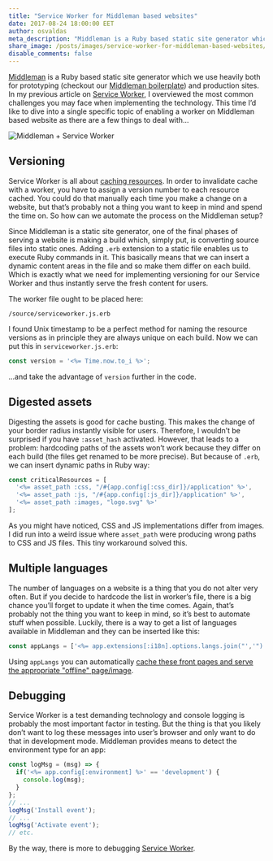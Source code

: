 ```yaml
---
title: "Service Worker for Middleman based websites"
date: 2017-08-24 18:00:00 EET
author: osvaldas
meta_description: "Middleman is a Ruby based static site generator which we use heavily both for prototyping (checkout our Middleman boilerplate) and production sites..."
share_image: /posts/images/service-worker-for-middleman-based-websites/middleman.jpg
disable_comments: false
---
```


[Middleman](https://middlemanapp.com/) is a Ruby based static site generator which we use heavily both for prototyping (checkout our [Middleman boilerplate](https://github.com/kollegorna/middleman-boilerplate)) and production sites. In my previous article on [Service Worker](/blog/2017/06/service-worker-gotchas/), I overviewed the most common challenges you may face when implementing the technology. This time I’d like to dive into a single specific topic of enabling a worker on Middleman based website as there are a few things to deal with&hellip;

![Middleman + Service Worker](/posts/images/service-worker-for-middleman-based-websites/middleman.jpg)

## Versioning

Service Worker is all about [caching resources](/blog/2017/06/service-worker-gotchas/#garbage-in-cache-is-your-problem). In order to invalidate cache with a worker, you have to assign a version number to each resource cached. You could do that manually each time you make a change on a website, but that’s probably not a thing you want to keep in mind and spend the time on. So how can we automate the process on the Middleman setup?

Since Middleman is a static site generator, one of the final phases of serving a website is making a build which, simply put, is converting source files into static ones. Adding `.erb` extension to a static file enables us to execute Ruby commands in it. This basically means that we can insert a dynamic content areas in the file and so make them differ on each build. Which is exactly what we need for implementing versioning for our Service Worker and thus instantly serve the fresh content for users.

The worker file ought to be placed here:

```
/source/serviceworker.js.erb
```

I found Unix timestamp to be a perfect method for naming the resource versions as in principle they are always unique on each build. Now we can put this in `serviceworker.js.erb`:

```javascript
const version = '<%= Time.now.to_i %>';
```

&hellip;and take the advantage of `version` further in the code.

## Digested assets

Digesting the assets is good for cache busting. This makes the change of your border radius  instantly visible for users. Therefore, I wouldn’t be surprised if you have `:asset_hash` activated. However, that leads to a problem: hardcoding paths of the assets won’t work because they differ on each build (the files get renamed to be more precise). But because of `.erb`, we can insert dynamic paths in Ruby way:

```javascript
const criticalResources = [
  '<%= asset_path :css, "/#{app.config[:css_dir]}/application" %>',
  '<%= asset_path :js, "/#{app.config[:js_dir]}/application" %>',
  '<%= asset_path :images, "logo.svg" %>'
];
```

As you might have noticed, CSS and JS implementations differ from images. I did run into a weird issue where `asset_path` were producing wrong paths to CSS and JS files. This tiny workaround solved this.

## Multiple languages

The number of languages on a website is a thing that you do not alter very often. But if you decide to hardcode the list in worker’s file, there is a big chance you’ll forget to update it when the time comes. Again, that’s probably not the thing you want to keep in mind, so it’s best to automate stuff when possible. Luckily, there is a way to get a list of languages available in Middleman and they can be inserted like this:

```javascript
const appLangs = ['<%= app.extensions[:i18n].options.langs.join("','") %>'];
```

Using `appLangs` you can automatically [cache these front pages and serve the appropriate "offline" page/image](/blog/2017/06/service-worker-gotchas/#service-worker-for-multilingual-website).

## Debugging

Service Worker is a test demanding technology and console logging is probably the most important factor in testing. But the thing is that you likely don’t want to log these messages into user’s browser and only want to do that in development mode. Middleman provides means to detect the environment type for an app:

```javascript
const logMsg = (msg) => {
  if('<%= app.config[:environment] %>' == 'development') {
    console.log(msg);
  }
};
// ...
logMsg('Install event');
// ...
logMsg('Activate event');
// etc.
```
By the way, there is more to debugging [Service Worker](/blog/2017/06/service-worker-gotchas/#debugging-service-worker).
